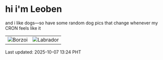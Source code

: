 # hi i'm Leoben

and i like dogs—so have some random dog pics that change whenever my CRON feels like it

|  |  |
|--------|----------|
| ![Borzoi](https://random-dog-vercel.vercel.app/api/random-borzoi?v=1759814696) | ![Labrador](https://random-dog-vercel.vercel.app/api/random-labrador?v=1759814696) |

Last updated: 2025-10-07 13:24 PHT
